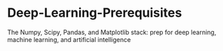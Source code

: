# Deep-Learning-Prerequisites
The Numpy, Scipy, Pandas, and Matplotlib stack: prep for deep learning, machine learning, and artificial intelligence
